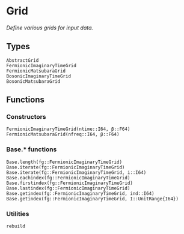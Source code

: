 # Grid

*Define various grids for input data.*

## Types

```@docs
AbstractGrid
FermionicImaginaryTimeGrid
FermionicMatsubaraGrid
BosonicImaginaryTimeGrid
BosonicMatsubaraGrid
```

## Functions

### Constructors

```@docs
FermionicImaginaryTimeGrid(ntime::I64, β::F64)
FermionicMatsubaraGrid(nfreq::I64, β::F64)
```

### Base.* functions

```@docs
Base.length(fg::FermionicImaginaryTimeGrid)
Base.iterate(fg::FermionicImaginaryTimeGrid)
Base.iterate(fg::FermionicImaginaryTimeGrid, i::I64)
Base.eachindex(fg::FermionicImaginaryTimeGrid)
Base.firstindex(fg::FermionicImaginaryTimeGrid)
Base.lastindex(fg::FermionicImaginaryTimeGrid)
Base.getindex(fg::FermionicImaginaryTimeGrid, ind::I64)
Base.getindex(fg::FermionicImaginaryTimeGrid, I::UnitRange{I64})
```

### Utilities

```@docs
rebuild
```
